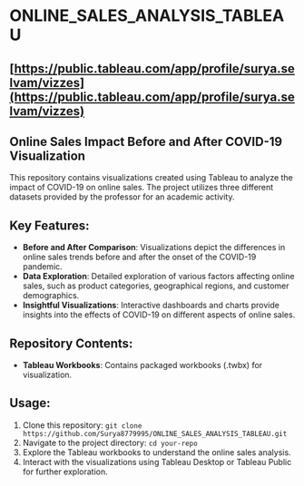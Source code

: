 # ONLINE_SALES_ANALYSIS_TABLEAU

## [https://public.tableau.com/app/profile/surya.selvam/vizzes](https://public.tableau.com/app/profile/surya.selvam/vizzes)

## Online Sales Impact Before and After COVID-19 Visualization

This repository contains visualizations created using Tableau to analyze the impact of COVID-19 on online sales. The project utilizes three different datasets provided by the professor for an academic activity.

## Key Features:

- **Before and After Comparison**: Visualizations depict the differences in online sales trends before and after the onset of the COVID-19 pandemic.
- **Data Exploration**: Detailed exploration of various factors affecting online sales, such as product categories, geographical regions, and customer demographics.
- **Insightful Visualizations**: Interactive dashboards and charts provide insights into the effects of COVID-19 on different aspects of online sales.

## Repository Contents:

- **Tableau Workbooks**: Contains packaged workbooks (.twbx) for visualization.

## Usage:

1. Clone this repository: `git clone https://github.com/Surya8779995/ONLINE_SALES_ANALYSIS_TABLEAU.git`
2. Navigate to the project directory: `cd your-repo`
3. Explore the Tableau workbooks to understand the online sales analysis.
4. Interact with the visualizations using Tableau Desktop or Tableau Public for further exploration.

